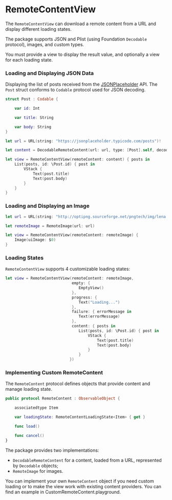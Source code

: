# RemoteContentView

The `RemoteContentView` can download a remote content from a URL and display different loading states.

The package supports JSON and Plist (using Foundation `Decodable` protocol), images, and custom types.

You must provide a view to display the result value, and optionally a view for each loading state.

### Loading and Displaying JSON Data

Displaying the list of posts received from the [JSONPlaceholder](https://jsonplaceholder.typicode.com/posts) API. The `Post` struct conforms to `Codable` protocol used for JSON decoding.

```swift
struct Post : Codable {

    var id: Int

    var title: String

    var body: String
}

let url = URL(string: "https://jsonplaceholder.typicode.com/posts")!

let content = DecodableRemoteContent(url: url, type: [Post].self, decoder: JSONDecoder())

let view = RemoteContentView(remoteContent: content) { posts in
    List(posts, id: \Post.id) { post in
        VStack {
            Text(post.title)
            Text(post.body)
        }
    }
}
```

### Loading and Displaying an Image

```swift
let url = URL(string: "http://optipng.sourceforge.net/pngtech/img/lena.png")!

let remoteImage = RemoteImage(url: url)

let view = RemoteContentView(remoteContent: remoteImage) {
    Image(uiImage: $0)
}
```


### Loading States

`RemoteContentView` supports 4 customizable loading states:

```swift
let view = RemoteContentView(remoteContent: remoteImage,
                             empty: {
                                EmptyView()
                             },
                             progress: {
                                Text("Loading...")
                             },
                             failure: { errorMessage in
                                Text(errorMessage)
                             },
                             content: { posts in
                                List(posts, id: \Post.id) { post in
                                    VStack {
                                        Text(post.title)
                                        Text(post.body)
                                    }
                                }
                            })

```

### Implementing Custom RemoteContent

The `RemoteContent` protocol defines objects that provide content and manage loading state. 

```swift
public protocol RemoteContent : ObservableObject {

    associatedtype Item

    var loadingState: RemoteContentLoadingState<Item> { get }

    func load()

    func cancel()
}
```

The package provides two implementations:
- `DecodableRemoteContent` for a content, loaded from a URL, represented by `Decodable` objects;
- `RemoteImage` for images.

You can implement your own `RemoteContent` object if you need custom loading or to make the view work with existing content providers. You can find an example in CustomRemoteContent.playground.

